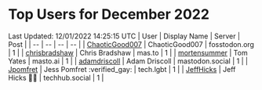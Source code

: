 # Top Users for December 2022
Last Updated: 12/01/2022 14:25:15 UTC
| User | Display Name | Server | Post |
| -- | -- | -- | -- |
| [ChaoticGood007](https://fosstodon.org/@ChaoticGood007) | ChaoticGood007 | fosstodon.org | 1 |
| [chrisbradshaw](https://mas.to/@chrisbradshaw) | Chris Bradshaw | mas.to | 1 |
| [mortensummer](https://masto.ai/@mortensummer) | Tom Yates | masto.ai | 1 |
| [adamdriscoll](https://mastodon.social/@adamdriscoll) | Adam Driscoll | mastodon.social | 1 |
| [Jpomfret](https://tech.lgbt/@Jpomfret) | Jess Pomfret :verified_gay: | tech.lgbt | 1 |
| [JeffHicks](https://techhub.social/@JeffHicks) | Jeff Hicks 🐶🎼 | techhub.social | 1 |
